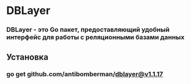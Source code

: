 # DBLayer
### DBLayer - это Go пакет, предоставляющий удобный интерфейс для работы с реляционными базами данных

## Установка
### go get github.com/antibomberman/dblayer@v1.1.17
